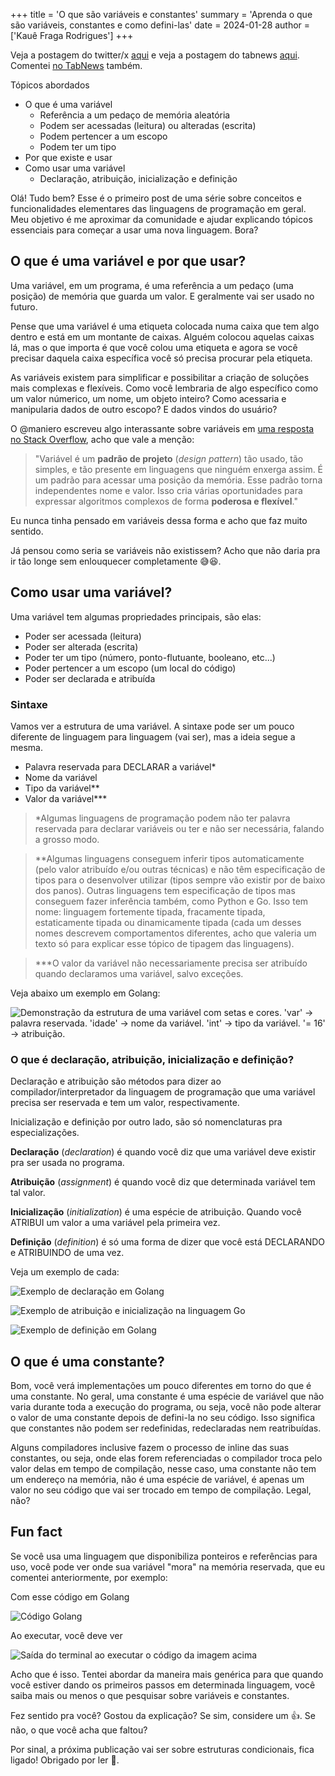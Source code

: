 +++
title = 'O que são variáveis e constantes'
summary = 'Aprenda o que são variáveis, constantes e como defini-las'
date = 2024-01-28
author = ['Kauê Fraga Rodrigues']
+++

Veja a postagem do twitter/x [aqui](https://twitter.com/rkauefraga/status/1751298782975648026) e veja a postagem do tabnews [aqui](https://www.tabnews.com.br/kauefraga/o-que-sao-variaveis-e-constantes). Comentei [no TabNews](https://www.tabnews.com.br/kauefraga/o-basico-das-linguagens-de-programacao) também.

Tópicos abordados

- O que é uma variável
	- Referência a um pedaço de memória aleatória
	- Podem ser acessadas (leitura) ou alteradas (escrita)
	- Podem pertencer a um escopo
  - Podem ter um tipo
- Por que existe e usar
- Como usar uma variável
	- Declaração, atribuição, inicialização e definição

Olá! Tudo bem? Esse é o primeiro post de uma série sobre conceitos e funcionalidades elementares das linguagens de programação em geral. Meu objetivo é me aproximar da comunidade e ajudar explicando tópicos essenciais para começar a usar uma nova linguagem. Bora?

## O que é uma variável e por que usar?

Uma variável, em um programa, é uma referência a um pedaço (uma posição) de memória que guarda um valor. E geralmente vai ser usado no futuro.

Pense que uma variável é uma etiqueta colocada numa caixa que tem algo dentro e está em um montante de caixas. Alguém colocou aquelas caixas lá, mas o que importa é que você colou uma etiqueta e agora se você precisar daquela caixa específica você só precisa procurar pela etiqueta.

As variáveis existem para simplificar e possibilitar a criação de soluções mais complexas e flexíveis. Como você lembraria de algo específico como um valor númerico, um nome, um objeto inteiro? Como acessaria e manipularia dados de outro escopo? E dados vindos do usuário?

O @maniero escreveu algo interassante sobre variáveis em [uma resposta no Stack Overflow](https://pt.stackoverflow.com/q/181332), acho que vale a menção:

> "Variável é um **padrão de projeto** (_design pattern_) tão usado, tão simples, e tão presente em linguagens que ninguém enxerga assim. É um padrão para acessar uma posição da memória. Esse padrão torna independentes nome e valor. Isso cria várias oportunidades para expressar algoritmos complexos de forma **poderosa e flexível**."

Eu nunca tinha pensado em variáveis dessa forma e acho que faz muito sentido.

Já pensou como seria se variáveis não existissem? Acho que não daria pra ir tão longe sem enlouquecer completamente 😅😆.

## Como usar uma variável?

Uma variável tem algumas propriedades principais, são elas:

- Poder ser acessada (leitura)
- Poder ser alterada (escrita)
- Poder ter um tipo (número, ponto-flutuante, booleano, etc...)
- Poder pertencer a um escopo (um local do código)
- Poder ser declarada e atribuída

### Sintaxe

Vamos ver a estrutura de uma variável. A sintaxe pode ser um pouco diferente de linguagem para linguagem (vai ser), mas a ideia segue a mesma.

- Palavra reservada para DECLARAR a variável*
- Nome da variável
- Tipo da variável**
- Valor da variável***

> *Algumas linguagens de programação podem não ter palavra reservada para declarar variáveis ou ter e não ser necessária, falando a grosso modo.

> **Algumas linguagens conseguem inferir tipos automaticamente (pelo valor atribuído e/ou outras técnicas) e não têm especificação de tipos para o desenvolver utilizar (tipos sempre vão existir por de baixo dos panos). Outras linguagens tem especificação de tipos mas conseguem fazer inferência também, como Python e Go. Isso tem nome: linguagem fortemente tipada, fracamente tipada, estaticamente tipada ou dinamicamente tipada (cada um desses nomes descrevem comportamentos diferentes, acho que valeria um texto só para explicar esse tópico de tipagem das linguagens).

> ***O valor da variável não necessariamente precisa ser atribuído quando declaramos uma variável, salvo exceções.

Veja abaixo um exemplo em Golang:

![Demonstração da estrutura de uma variável com setas e cores. 'var' -> palavra reservada. 'idade' -> nome da variável. 'int' -> tipo da variável. '= 16' -> atribuição.](images/estrutura.png)

### O que é declaração, atribuição, inicialização e definição?

Declaração e atribuição são métodos para dizer ao compilador/interpretador da linguagem de programação que uma variável precisa ser reservada e tem um valor, respectivamente.

Inicialização e definição por outro lado, são só nomenclaturas pra especializações.

**Declaração** (_declaration_) é quando você diz que uma variável deve existir pra ser usada no programa.

**Atribuição** (_assignment_) é quando você diz que determinada variável tem tal valor.

**Inicialização** (_initialization_) é uma espécie de atribuição. Quando você ATRIBUI um valor a uma variável pela primeira vez.

**Definição** (_definition_) é só uma forma de dizer que você está DECLARANDO e ATRIBUINDO de uma vez.

Veja um exemplo de cada:

![Exemplo de declaração em Golang](images/declaracao.png)

![Exemplo de atribuição e inicialização na linguagem Go](images/atribuicao.png)

![Exemplo de definição em Golang](images/definicao.png)

## O que é uma constante?

Bom, você verá implementações um pouco diferentes em torno do que é uma constante. No geral, uma constante é uma espécie de variável que não varia durante toda a execução do programa, ou seja, você não pode alterar o valor de uma constante depois de defini-la no seu código. Isso significa que constantes não podem ser redefinidas, redeclaradas nem reatribuídas.

Alguns compiladores inclusive fazem o processo de inline das suas constantes, ou seja, onde elas forem referenciadas o compilador troca pelo valor delas em tempo de compilação, nesse caso, uma constante não tem um endereço na memória, não é uma espécie de variável, é apenas um valor no seu código que vai ser trocado em tempo de compilação. Legal, não?

## Fun fact

Se você usa uma linguagem que disponibiliza ponteiros e referências para uso, você pode ver onde sua variável "mora" na memória reservada, que eu comentei anteriormente, por exemplo:

Com esse código em Golang

![Código Golang](images/onde-mora.png)

Ao executar, você deve ver

![Saída do terminal ao executar o código da imagem acima](images/execucao-onde-mora.png)

Acho que é isso. Tentei abordar da maneira mais genérica para que quando você estiver dando os primeiros passos em determinada linguagem, você saiba mais ou menos o que pesquisar sobre variáveis e constantes.

Fez sentido pra você? Gostou da explicação? Se sim, considere um 👍. Se não, o que você acha que faltou?

Por sinal, a próxima publicação vai ser sobre estruturas condicionais, fica ligado! Obrigado por ler 💜.
